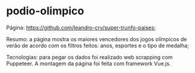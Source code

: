 # podio-olimpico
Página: https://github.com/leandro-crv/super-trunfo-paises;

Resumo: a página mostra os maiores vencedores dos jogos olímpicos de verão de acordo com os filtros feitos: anos, esportes e o tipo de medalha;

Tecnologias: para pegar os dados foi realizado web scrapping com Puppeteer. A montagem da página foi feita com framework Vue.js.
